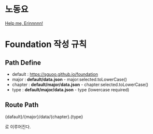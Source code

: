 # 노동요

[Help me, Erinnnnn!](https://www.youtube.com/watch?v=X8z23t428kU)

# Foundation 작성 규칙

## Path Define

- default : https://sguoo.github.io/foundation
- major : **default/data.json** - major:selected.toLowerCase()
- chapter : **default/major/data.json** - chapter:selected.toLowerCase()
- type : **default/major/data.json** - type (lowercase required)

## Route Path

{dafault}/{major}/data/{chapter}.{type}

로 이루어진다.
